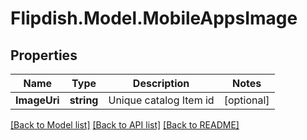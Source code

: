 # Flipdish.Model.MobileAppsImage
## Properties

Name | Type | Description | Notes
------------ | ------------- | ------------- | -------------
**ImageUri** | **string** | Unique catalog Item id | [optional] 

[[Back to Model list]](../README.md#documentation-for-models) [[Back to API list]](../README.md#documentation-for-api-endpoints) [[Back to README]](../README.md)

